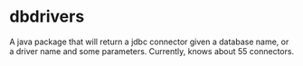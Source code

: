 dbdrivers
=========

A java package that will return a jdbc connector given a database name, or a driver name and some parameters. Currently, knows about 55 connectors.